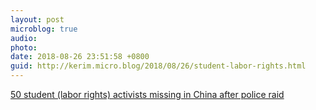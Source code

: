 ```yaml
---
layout: post
microblog: true
audio: 
photo: 
date: 2018-08-26 23:51:58 +0800
guid: http://kerim.micro.blog/2018/08/26/student-labor-rights.html
---
```

[50 student (labor rights) activists missing in China after police raid](https://www.theguardian.com/world/2018/aug/24/50-student-activists-missing-in-china-after-police-raid)
